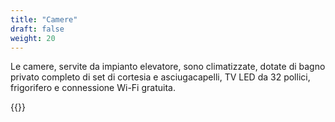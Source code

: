 ```yaml
---
title: "Camere"
draft: false
weight: 20
---
```

Le camere, servite da impianto elevatore, sono climatizzate, dotate di bagno privato completo di set di cortesia e asciugacapelli, TV LED  da 32 pollici, frigorifero e connessione Wi-Fi gratuita.

{{<gallery dir="/images/">}}
